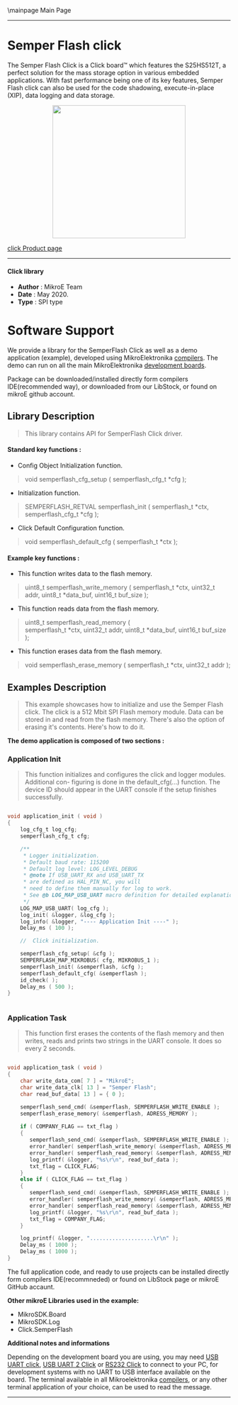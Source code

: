 \mainpage Main Page
 
---
# Semper Flash click

The Semper Flash Click is a Click board™ which features the S25HS512T, a perfect solution for the mass storage option in various embedded applications. With fast performance being one of its key features, Semper Flash click can also be used for the code shadowing, execute-in-place (XIP), data logging and data storage.

<p align="center">
  <img src="https://download.mikroe.com/images/click_for_ide/semperflash_click.png" height=300px>
</p>

[click Product page](https://www.mikroe.com/semper-flash-click)

---


#### Click library 

- **Author**        : MikroE Team
- **Date**          : May 2020.
- **Type**          : SPI type


# Software Support

We provide a library for the SemperFlash Click 
as well as a demo application (example), developed using MikroElektronika 
[compilers](https://shop.mikroe.com/compilers). 
The demo can run on all the main MikroElektronika [development boards](https://shop.mikroe.com/development-boards).

Package can be downloaded/installed directly form compilers IDE(recommended way), or downloaded from our LibStock, or found on mikroE github account. 

## Library Description

> This library contains API for SemperFlash Click driver.

#### Standard key functions :

- Config Object Initialization function.
> void semperflash_cfg_setup ( semperflash_cfg_t *cfg ); 
 
- Initialization function.
> SEMPERFLASH_RETVAL semperflash_init ( semperflash_t *ctx, semperflash_cfg_t *cfg );

- Click Default Configuration function.
> void semperflash_default_cfg ( semperflash_t *ctx );


#### Example key functions :

- This function writes data to the flash memory.
> uint8_t semperflash_write_memory 
( 
    semperflash_t *ctx,
    uint32_t addr,
    uint8_t *data_buf,
    uint16_t buf_size
);
 
- This function reads data from the flash memory.
> uint8_t semperflash_read_memory 
(   
    semperflash_t *ctx,
    uint32_t addr,
    uint8_t *data_buf,
    uint16_t buf_size
);

- This function erases data from the flash memory.
> void semperflash_erase_memory ( semperflash_t *ctx, uint32_t addr );

## Examples Description

> This example showcases how to initialize and use the Semper Flash click. The click
  is a 512 Mbit SPI Flash memory module. Data can be stored in and read from the flash
  memory. There's also the option of erasing it's contents. Here's how to do it. 

**The demo application is composed of two sections :**

### Application Init 

> This function initializes and configures the click and logger modules. Additional con-
  figuring is done in the default_cfg(...) function. The device ID should appear in the 
  UART console if the setup finishes successfully.

```c

void application_init ( void )
{
    log_cfg_t log_cfg;
    semperflash_cfg_t cfg;

    /** 
     * Logger initialization.
     * Default baud rate: 115200
     * Default log level: LOG_LEVEL_DEBUG
     * @note If USB_UART_RX and USB_UART_TX 
     * are defined as HAL_PIN_NC, you will 
     * need to define them manually for log to work. 
     * See @b LOG_MAP_USB_UART macro definition for detailed explanation.
     */
    LOG_MAP_USB_UART( log_cfg );
    log_init( &logger, &log_cfg );
    log_info( &logger, "---- Application Init ----" );
    Delay_ms ( 100 );

    //  Click initialization.

    semperflash_cfg_setup( &cfg );
    SEMPERFLASH_MAP_MIKROBUS( cfg, MIKROBUS_1 );
    semperflash_init( &semperflash, &cfg );
    semperflash_default_cfg( &semperflash );
    id_check( );
    Delay_ms ( 500 );
}
  
```

### Application Task

> This function first erases the contents of the flash memory and then writes, reads and
  prints two strings in the UART console. It does so every 2 seconds. 

```c

void application_task ( void )
{
    char write_data_com[ 7 ] = "MikroE";
    char write_data_clk[ 13 ] = "Semper Flash";
    char read_buf_data[ 13 ] = { 0 };

    semperflash_send_cmd( &semperflash, SEMPERFLASH_WRITE_ENABLE );
    semperflash_erase_memory( &semperflash, ADRESS_MEMORY );
    
    if ( COMPANY_FLAG == txt_flag )
    {
       semperflash_send_cmd( &semperflash, SEMPERFLASH_WRITE_ENABLE );
       error_handler( semperflash_write_memory( &semperflash, ADRESS_MEMORY, write_data_com, 6 ) );
       error_handler( semperflash_read_memory( &semperflash, ADRESS_MEMORY, read_buf_data, 6 ) );
       log_printf( &logger, "%s\r\n", read_buf_data );
       txt_flag = CLICK_FLAG;       
    }
    else if ( CLICK_FLAG == txt_flag )
    {
       semperflash_send_cmd( &semperflash, SEMPERFLASH_WRITE_ENABLE );
       error_handler( semperflash_write_memory( &semperflash, ADRESS_MEMORY, write_data_clk, 12 ) );
       error_handler( semperflash_read_memory( &semperflash, ADRESS_MEMORY, read_buf_data, 12 ) );
       log_printf( &logger, "%s\r\n", read_buf_data );
       txt_flag = COMPANY_FLAG;
    }

    log_printf( &logger, "....................\r\n" );
    Delay_ms ( 1000 );
    Delay_ms ( 1000 );
}  

```

The full application code, and ready to use projects can be  installed directly form compilers IDE(recommneded) or found on LibStock page or mikroE GitHub accaunt.

**Other mikroE Libraries used in the example:** 

- MikroSDK.Board
- MikroSDK.Log
- Click.SemperFlash

**Additional notes and informations**

Depending on the development board you are using, you may need 
[USB UART click](https://shop.mikroe.com/usb-uart-click), 
[USB UART 2 Click](https://shop.mikroe.com/usb-uart-2-click) or 
[RS232 Click](https://shop.mikroe.com/rs232-click) to connect to your PC, for 
development systems with no UART to USB interface available on the board. The 
terminal available in all Mikroelektronika 
[compilers](https://shop.mikroe.com/compilers), or any other terminal application 
of your choice, can be used to read the message.



---
